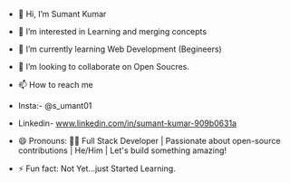 - 👋 Hi, I’m Sumant Kumar
- 👀 I’m interested in Learning and merging concepts
- 🌱 I’m currently learning Web Development (Begineers)
- 💞️ I’m looking to collaborate on Open Soucres.
- 📫 How to reach me
- Insta:- @s_umant01
- Linkedin- www.linkedin.com/in/sumant-kumar-909b0631a
- 😄 Pronouns: 👩‍💻 Full Stack Developer | Passionate about open-source contributions | He/Him | Let's build something amazing!

- ⚡ Fun fact: Not Yet...just Started Learning.

<!---
bugOpsX/bugOpsX is a ✨ special ✨ repository because its `README.md` (this file) appears on your GitHub profile.
You can click the Preview link to take a look at your changes.
--->

